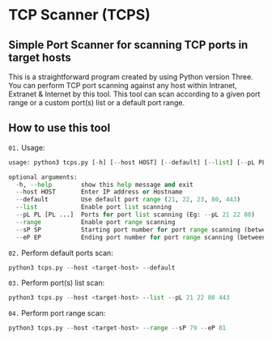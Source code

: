 # TCP Scanner (TCPS)
Simple Port Scanner for scanning TCP ports in target hosts
-
This is a straightforward program created by using Python version Three. You can perform TCP port scanning against any host within Intranet, Extranet & Internet by this tool. This tool can scan according to a given port range or a custom port(s) list or a default port range.

How to use this tool
-


```01.``` Usage:
```python
usage: python3 tcps.py [-h] [--host HOST] [--default] [--list] [--pL PL [PL ...]] [--range] [--sP SP] [--eP EP]

optional arguments:
  -h, --help        show this help message and exit
  --host HOST       Enter IP address or Hostname
  --default         Use default port range (21, 22, 23, 80, 443)
  --list            Enable port list scanning
  --pL PL [PL ...]  Ports for port list scanning (Eg: --pL 21 22 80)
  --range           Enable port range scanning
  --sP SP           Starting port number for port range scanning (between 1 and 65534)
  --eP EP           Ending port number for port range scanning (between 1 and 65534)
```

```02.``` Perform default ports scan:
```python
python3 tcps.py --host <target-host> --default
```

```03.``` Perform port(s) list scan:
```python
python3 tcps.py --host <target-host> --list --pL 21 22 80 443
```

```04.``` Perform port range scan:
```python
python3 tcps.py --host <target-host> --range --sP 79 --eP 81
```
